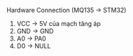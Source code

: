 Hardware Connection (MQ135 -> STM32)
1. VCC -> 5V của mạch tăng áp
2. GND -> GND
3. A0 -> PA0
4. D0 -> NULL
